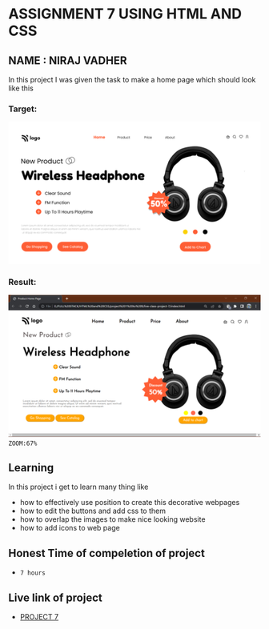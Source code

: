 # ASSIGNMENT 7 USING HTML AND CSS

## NAME : NIRAJ VADHER 

In this project I was given the task to make a home page which should look like this

### Target:
![target](7.png)

### Result:
![result](result.png)
`ZOOM:67%`
## Learning
In this project i get to learn many thing like

- how to effectively use position to create this decorative webpages
- how to edit the buttons and add css to them
- how to overlap the images to make nice looking website
- how to add icons to web page

## Honest Time of compeletion of project
- `7 hours`

## Live link of project
 - [PROJECT 7](https://tempproject7.netlify.app/)